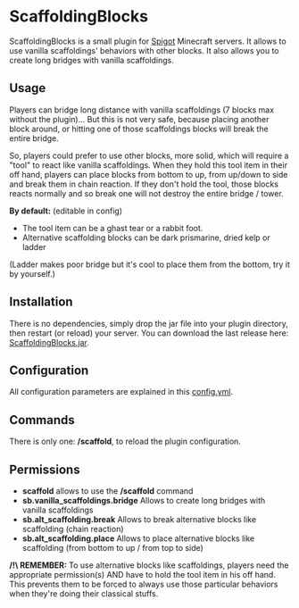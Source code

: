 # ScaffoldingBlocks

ScaffoldingBlocks is a small plugin for [Spigot](https://www.spigotmc.org) Minecraft servers. It allows to use vanilla scaffoldings' behaviors with other blocks. It also allows you to create long bridges with vanilla scaffoldings.

## Usage

Players can bridge long distance with vanilla scaffoldings (7 blocks max without the plugin)... But this is not very safe, because placing another block around, or hitting one of those scaffoldings blocks will break the entire bridge.

So, players could prefer to use other blocks, more solid, which will require a "tool" to react like vanilla scaffoldings. When they hold this tool item in their off hand, players can place blocks from bottom to up, from up/down to side and break them in chain reaction. If they don't hold the tool, those blocks reacts normally and so break one will not destroy the entire bridge / tower.

**By default:** (editable in config)
* The tool item can be a ghast tear or a rabbit foot.
* Alternative scaffolding blocks can be dark prismarine, dried kelp or ladder

(Ladder makes poor bridge but it's cool to place them from the bottom, try it by yourself.)

## Installation

There is no dependencies, simply drop the jar file into your plugin directory, then restart (or reload) your server. You can download the last release here: [ScaffoldingBlocks.jar](https://github.com/arboriginal/ScaffoldingBlocks/releases).

## Configuration

All configuration parameters are explained in this [config.yml](https://github.com/arboriginal/ScaffoldingBlocks/blob/master/src/main/resources/config.yml).

## Commands

There is only one: **/scaffold**, to reload the plugin configuration.

## Permissions

* **scaffold** allows to use the **/scaffold** command
* **sb.vanilla_scaffoldings.bridge** Allows to create long bridges with vanilla scaffoldings
* **sb.alt_scaffolding.break** Allows to break alternative blocks like scaffolding (chain reaction)
* **sb.alt_scaffolding.place** Allows to place alternative blocks like scaffolding (from bottom to up / from top to side)

**/!\ REMEMBER:** To use alternative blocks like scaffoldings, players need the appropriate permission(s) AND have to hold the tool item in his off hand. This prevents them to be forced to always use those particular behaviors when they're doing their classical stuffs.
